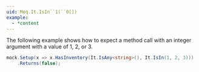 ```yaml
---
uid: Moq.It.IsIn``1(``0[])
example:
  - *content
---
```

The following example shows how to expect a method call
with an integer argument with a value of 1, 2, or 3.

```csharp
mock.Setup(x => x.HasInventory(It.IsAny<string>(), It.IsIn(1, 2, 3)))
    .Returns(false);
```
